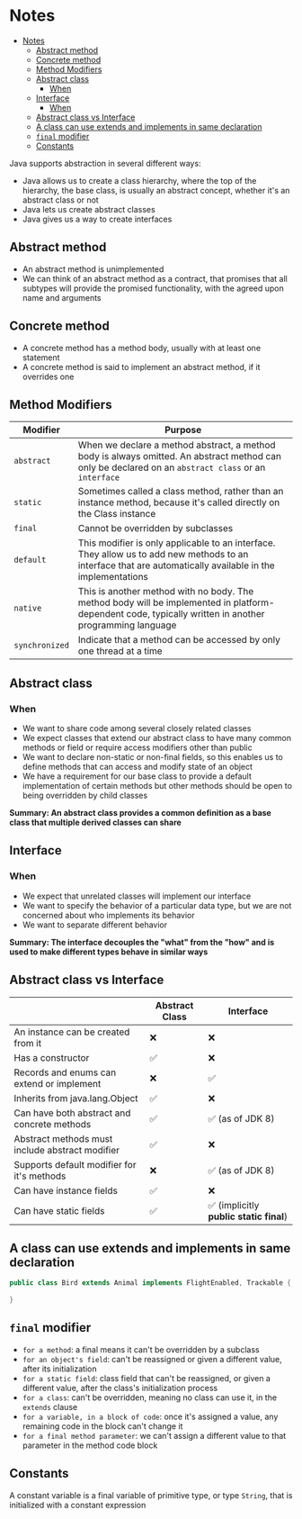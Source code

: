 # Notes

<!-- TOC -->
* [Notes](#notes)
  * [Abstract method](#abstract-method)
  * [Concrete method](#concrete-method)
  * [Method Modifiers](#method-modifiers)
  * [Abstract class](#abstract-class)
    * [When](#when)
  * [Interface](#interface)
    * [When](#when-1)
  * [Abstract class vs Interface](#abstract-class-vs-interface)
  * [A class can use extends and implements in same declaration](#a-class-can-use-extends-and-implements-in-same-declaration)
  * [`final` modifier](#final-modifier)
  * [Constants](#constants)
<!-- TOC -->

Java supports abstraction in several different ways:

* Java allows us to create a class hierarchy, where the top of the hierarchy, the base class, is usually an abstract
  concept, whether it's an abstract class or not
* Java lets us create abstract classes
* Java gives us a way to create interfaces

## Abstract method

* An abstract method is unimplemented
* We can think of an abstract method as a contract, that promises that all subtypes will provide the promised
  functionality, with the agreed upon name and arguments

## Concrete method

* A concrete method has a method body, usually with at least one statement
* A concrete method is said to implement an abstract method, if it overrides one

## Method Modifiers

| Modifier       | Purpose                                                                                                                                                    |
|----------------|------------------------------------------------------------------------------------------------------------------------------------------------------------|
| `abstract`     | When we declare a method abstract, a method body is always omitted. An abstract method can only be declared on an `abstract class` or an `interface`       |
| `static`       | Sometimes called a class method, rather than an instance method, because it's called directly on the Class instance                                        |
| `final`        | Cannot be overridden by subclasses                                                                                                                         |
| `default`      | This modifier is only applicable to an interface. They allow us to add new methods to an interface that are automatically available in the implementations |
| `native`       | This is another method with no body. The method body will be implemented in platform-dependent code, typically written in another programming language     |
| `synchronized` | Indicate that a method can be accessed by only one thread at a time                                                                                        |

## Abstract class

### When

* We want to share code among several closely related classes
* We expect classes that extend our abstract class to have many
  common methods or field or require access modifiers other than public
* We want to declare non-static or non-final fields, so this enables us
  to define methods that can access and modify state of an object
* We have a requirement for our base class to provide a default implementation
  of certain methods but other methods should be open to being overridden by child classes

**Summary: An abstract class provides a common definition as a base class that multiple
derived classes can share**

## Interface

### When

* We expect that unrelated classes will implement our interface
* We want to specify the behavior of a particular data type, but we are not concerned about
  who implements its behavior
* We want to separate different behavior

**Summary: The interface decouples the "what" from the "how" and is used to make different types
behave in similar ways**

## Abstract class vs Interface

|                                                 | Abstract Class | Interface                              |
|-------------------------------------------------|----------------|----------------------------------------|
| An instance can be created from it              | ❌              | ❌                                      |
| Has a constructor                               | ✅              | ❌                                      |
| Records and enums can extend or implement       | ❌              | ✅                                      |
| Inherits from java.lang.Object                  | ✅              | ❌                                      |
| Can have both abstract and concrete methods     | ✅              | ✅ (as of JDK 8)                        |
| Abstract methods must include abstract modifier | ✅              | ❌                                      |
| Supports default modifier for it's methods      | ❌              | ✅ (as of JDK 8)                        |
| Can have instance fields                        | ✅              | ❌                                      |
| Can have static fields                          | ✅              | ✅ (implicitly **public static final**) |

## A class can use extends and implements in same declaration

```java
public class Bird extends Animal implements FlightEnabled, Trackable {
    
}
```

## `final` modifier

* `for a method`: a final means it can't be overridden by a subclass
* `for an object's field`: can't be reassigned or given a different value, after its initialization
* `for a static field`: class field that can't be reassigned, or given a different value, after the class's
  initialization process
* `for a class`: can't be overridden, meaning no class can use it, in the `extends` clause
* `for a variable, in a block of code`: once it's assigned a value, any remaining code in the block can't change it
* `for a final method parameter`: we can't assign a different value to that parameter in the method code block

## Constants

A constant variable is a final variable of primitive type, or type `String`, that is initialized with a constant
expression
